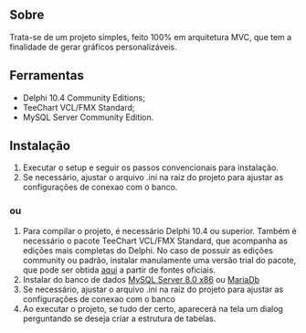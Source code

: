 ## Sobre
Trata-se de um projeto simples, feito 100% em arquitetura MVC, que tem a finalidade de gerar gráficos personalizáveis.

## Ferramentas
- Delphi 10.4 Community Editions;
- TeeChart VCL/FMX Standard;
- MySQL Server Community Edition.

## Instalação
1) Executar o setup e seguir os passos convencionais para instalação.
2) Se necessário, ajustar o arquivo .ini na raiz do projeto para ajustar as configurações de conexao com o banco.

### ou

1) Para compilar o projeto, é necessário Delphi 10.4 ou superior. Também é necessário o pacote TeeChart VCL/FMX Standard, que acompanha as edições mais completas do Delphi. No caso de possuir as edições community ou padrão, instalar manulamente uma versão trial do pacote, que pode ser obtida [aqui](https://www.steema.com/downloads/vcl) a partir de fontes oficiais.
2) Instalar do banco de dados [MySQL Server 8.0 x86](https://dev.mysql.com/get/Downloads/MySQLInstaller/mysql-installer-web-community-8.0.29.0.msi) ou [MariaDb](https://mariadb.org/download/?t=mariadb&p=mariadb&r=10.8.3&os=windows&cpu=x86_64&pkg=msi&m=fder)
3) Se necessário, ajustar o arquivo .ini na raiz do projeto para ajustar as configurações de conexao com o banco
4) Ao executar o projeto, se tudo der certo, aparecerá na tela um dialog perguntando se deseja criar a estrutura de tabelas.
